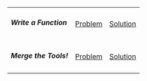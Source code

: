 <table>
	<tr>
		<td>
			<h5>Write a Function</h5>
		</td>
		<td>
			<a href="https://www.hackerrank.com/challenges/write-a-function/problem">Problem</a>
		</td>
		<td>
			<a href="https://github.com/recep-yildirim/HackerRank/blob/master/Python/Medium/leap.py">Solution</a>
		</td>
	</tr>
	<tr>
		<td>
			<h5>Merge the Tools!</h5>
		</td>
		<td>
			<a href="https://www.hackerrank.com/challenges/merge-the-tools/problem">Problem</a>
		</td>
		<td>
			<a href="https://github.com/recep-yildirim/HackerRank/blob/master/Python/Medium/merge_the_tools.py">Solution</a>
		</td>
	</tr>
</table>
